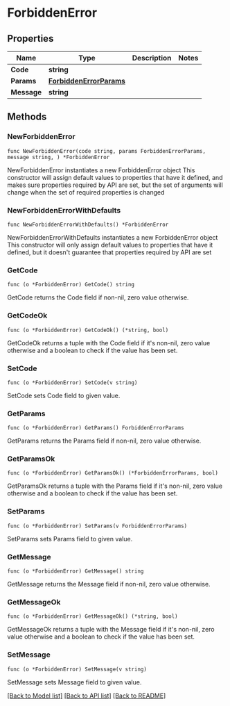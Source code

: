 # ForbiddenError

## Properties

Name | Type | Description | Notes
------------ | ------------- | ------------- | -------------
**Code** | **string** |  | 
**Params** | [**ForbiddenErrorParams**](ForbiddenErrorParams.md) |  | 
**Message** | **string** |  | 

## Methods

### NewForbiddenError

`func NewForbiddenError(code string, params ForbiddenErrorParams, message string, ) *ForbiddenError`

NewForbiddenError instantiates a new ForbiddenError object
This constructor will assign default values to properties that have it defined,
and makes sure properties required by API are set, but the set of arguments
will change when the set of required properties is changed

### NewForbiddenErrorWithDefaults

`func NewForbiddenErrorWithDefaults() *ForbiddenError`

NewForbiddenErrorWithDefaults instantiates a new ForbiddenError object
This constructor will only assign default values to properties that have it defined,
but it doesn't guarantee that properties required by API are set

### GetCode

`func (o *ForbiddenError) GetCode() string`

GetCode returns the Code field if non-nil, zero value otherwise.

### GetCodeOk

`func (o *ForbiddenError) GetCodeOk() (*string, bool)`

GetCodeOk returns a tuple with the Code field if it's non-nil, zero value otherwise
and a boolean to check if the value has been set.

### SetCode

`func (o *ForbiddenError) SetCode(v string)`

SetCode sets Code field to given value.


### GetParams

`func (o *ForbiddenError) GetParams() ForbiddenErrorParams`

GetParams returns the Params field if non-nil, zero value otherwise.

### GetParamsOk

`func (o *ForbiddenError) GetParamsOk() (*ForbiddenErrorParams, bool)`

GetParamsOk returns a tuple with the Params field if it's non-nil, zero value otherwise
and a boolean to check if the value has been set.

### SetParams

`func (o *ForbiddenError) SetParams(v ForbiddenErrorParams)`

SetParams sets Params field to given value.


### GetMessage

`func (o *ForbiddenError) GetMessage() string`

GetMessage returns the Message field if non-nil, zero value otherwise.

### GetMessageOk

`func (o *ForbiddenError) GetMessageOk() (*string, bool)`

GetMessageOk returns a tuple with the Message field if it's non-nil, zero value otherwise
and a boolean to check if the value has been set.

### SetMessage

`func (o *ForbiddenError) SetMessage(v string)`

SetMessage sets Message field to given value.



[[Back to Model list]](../README.md#documentation-for-models) [[Back to API list]](../README.md#documentation-for-api-endpoints) [[Back to README]](../README.md)


